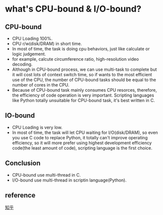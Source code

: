 # what's CPU-bound & I/O-bound?

## CPU-bound
* CPU Loading 100%.
* CPU r/w(disk/DRAM) in short time.
* In most of time, the task is doing cpu behaviors, just like calculate or logic judgement.
* for example, calcute circumference ratio, high-resolution video decoding.
* Although in CPU-bound process, we can use multi-task to complete but it will cost lots of context switch time, so if wants to the most efficient use of the CPU, the number of CPU-bound tasks should be equal to the number of cores in the CPU.
* Because of CPU-bound task mainly consumes CPU resorces, therefore, the efficiency of code operation is very important. Scripting languages like Python totally unsuitable for CPU-bound task, it's best written in C.
## IO-bound
* CPU Loading is very low.
* In most of time, the task will let CPU waiting for I/O(disk/DRAM), so even you use C code to replace Python, it totally can't improve operating efficiency, so it will more prefer using highest development efficiency code(the least amount of code), scripting language is the first choice.
## Conclusion
* CPU-bound use multi-thread in C.
* I/O-bound use multi-thread in scriptin language(Python).

## reference
[知乎](https://zhuanlan.zhihu.com/p/62766037)
